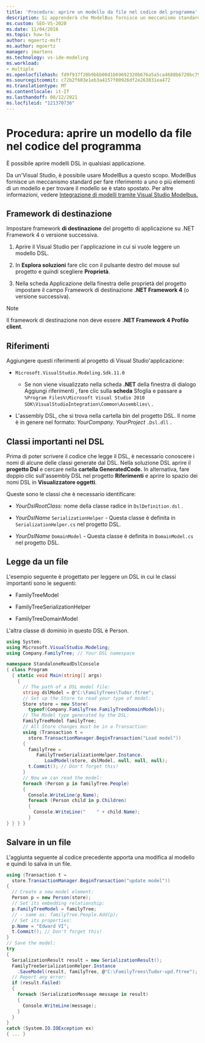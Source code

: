 ```yaml
---
title: 'Procedura: aprire un modello da file nel codice del programma'
description: Si apprenderà che ModelBus fornisce un meccanismo standard per fare riferimento a uno o più elementi di un modello e per trovare il modello se è stato spostato.
ms.custom: SEO-VS-2020
ms.date: 11/04/2016
ms.topic: how-to
author: mgoertz-msft
ms.author: mgoertz
manager: jmartens
ms.technology: vs-ide-modeling
ms.workload:
- multiple
ms.openlocfilehash: fd9f937f20b9bbb00d1b69692320b676a5a5ca4688b6720bc798053e673cfdd0
ms.sourcegitcommit: c72b2f603e1eb3a4157f00926df2e263831ea472
ms.translationtype: MT
ms.contentlocale: it-IT
ms.lasthandoff: 08/12/2021
ms.locfileid: "121370736"
---
```

# <a name="how-to-open-a-model-from-file-in-program-code"></a>Procedura: aprire un modello da file nel codice del programma

È possibile aprire modelli DSL in qualsiasi applicazione.

Da un'Visual Studio, è possibile usare ModelBus a questo scopo. ModelBus fornisce un meccanismo standard per fare riferimento a uno o più elementi di un modello e per trovare il modello se è stato spostato. Per altre informazioni, vedere [Integrazione di modelli tramite Visual Studio Modelbus.](../modeling/integrating-models-by-using-visual-studio-modelbus.md)

## <a name="target-framework"></a>Framework di destinazione

Impostare framework **di destinazione** del progetto di applicazione su .NET Framework 4 o versione successiva.

1. Aprire il Visual Studio per l'applicazione in cui si vuole leggere un modello DSL.

2. In **Esplora soluzioni** fare clic con il pulsante destro del mouse sul progetto e quindi scegliere **Proprietà**.

3. Nella scheda Applicazione della  finestra delle proprietà  del progetto impostare il campo Framework di destinazione **.NET Framework 4** (o versione successiva).

> [!NOTE]
> Il framework di destinazione non deve essere **.NET Framework 4 Profilo client**.

## <a name="references"></a>Riferimenti

Aggiungere questi riferimenti al progetto di Visual Studio'applicazione:

- `Microsoft.VisualStudio.Modeling.Sdk.11.0`

  - Se non viene visualizzato nella scheda **.NET** della finestra di dialogo Aggiungi riferimenti , fare clic sulla **scheda** Sfoglia e passare a  `%Program Files%\Microsoft Visual Studio 2010 SDK\VisualStudioIntegration\Common\Assemblies\` .

- L'assembly DSL, che si trova nella cartella bin del progetto DSL. Il nome è in genere nel formato: *YourCompany.* *YourProject* `.Dsl.dll` .

## <a name="important-classes-in-the-dsl"></a>Classi importanti nel DSL

Prima di poter scrivere il codice che legge il DSL, è necessario conoscere i nomi di alcune delle classi generate dal DSL. Nella soluzione DSL aprire il **progetto Dsl** e cercare nella **cartella GeneratedCode.** In alternativa, fare doppio clic sull'assembly DSL nel progetto **Riferimenti** e aprire lo spazio dei nomi DSL in **Visualizzatore oggetti**.

Queste sono le classi che è necessario identificare:

- *YourDslRootClass:* nome della classe radice in `DslDefinition.dsl` .

- *YourDslName* `SerializationHelper` - Questa classe è definita in `SerializationHelper.cs` nel progetto DSL.

- *YourDslName* `DomainModel` - Questa classe è definita in `DomainModel.cs` nel progetto DSL.

## <a name="read-from-a-file"></a>Legge da un file

L'esempio seguente è progettato per leggere un DSL in cui le classi importanti sono le seguenti:

- FamilyTreeModel

- FamilyTreeSerializationHelper

- FamilyTreeDomainModel

L'altra classe di dominio in questo DSL è Person.

```csharp
using System;
using Microsoft.VisualStudio.Modeling;
using Company.FamilyTree; // Your DSL namespace

namespace StandaloneReadDslConsole
{ class Program
  { static void Main(string[] args)
    {
      // The path of a DSL model file:
      string dslModel = @"C:\FamilyTrees\Tudor.ftree";
      // Set up the Store to read your type of model:
      Store store = new Store(
        typeof(Company.FamilyTree.FamilyTreeDomainModel));
      // The Model type generated by the DSL:
      FamilyTreeModel familyTree;
      // All Store changes must be in a Transaction:
      using (Transaction t =
        store.TransactionManager.BeginTransaction("Load model"))
      {
        familyTree =
           FamilyTreeSerializationHelper.Instance.
              LoadModel(store, dslModel, null, null, null);
        t.Commit(); // Don't forget this!
      }
      // Now we can read the model:
      foreach (Person p in familyTree.People)
      {
        Console.WriteLine(p.Name);
        foreach (Person child in p.Children)
        {
          Console.WriteLine("    " + child.Name);
        }
} } } }
```

## <a name="save-to-a-file"></a>Salvare in un file

L'aggiunta seguente al codice precedente apporta una modifica al modello e quindi lo salva in un file.

```csharp
using (Transaction t =
  store.TransactionManager.BeginTransaction("update model"))
{
  // Create a new model element:
  Person p = new Person(store);
  // Set its embedding relationship:
  p.FamilyTreeModel = familyTree;
  // - same as: familyTree.People.Add(p);
  // Set its properties:
  p.Name = "Edward VI";
  t.Commit(); // Don't forget this!
}
// Save the model:
try
{
  SerializationResult result = new SerializationResult();
  FamilyTreeSerializationHelper.Instance
    .SaveModel(result, familyTree, @"C:\FamilyTrees\Tudor-upd.ftree");
  // Report any error:
  if (result.Failed)
  {
    foreach (SerializationMessage message in result)
    {
      Console.WriteLine(message);
    }
  }
}
catch (System.IO.IOException ex)
{ ... }
```
